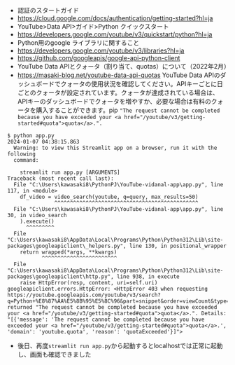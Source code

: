 * 認証のスタートガイド
* https://cloud.google.com/docs/authentication/getting-started?hl=ja
* YouTube>Data API>ガイド>Python クイックスタート
* https://developers.google.com/youtube/v3/quickstart/python?hl=ja
* Python用のgoogle ライブラリに関すること
* https://developers.google.com/youtube/v3/libraries?hl=ja
* https://github.com/googleapis/google-api-python-client
* YouTube Data APIとクォータ（割り当て、quotas）について（2022年2月）
* https://masaki-blog.net/youtube-data-api-quotas
YouTube Data APIのダッシュボードでクォータの使用状況を確認してください。APIキーごとに日ごとのクォータが設定されています。クォータが達成されている場合は、APIキーのダッシュボードでクォータを増やすか、必要な場合は有料のクォータを購入することができます。pip
`"The request cannot be completed because you have exceeded your <a href="/youtube/v3/getting-started#quota">quota</a>.".`
```
$ python app.py
2024-01-07 04:38:15.863 
  Warning: to view this Streamlit app on a browser, run it with the following
  command:

    streamlit run app.py [ARGUMENTS]
Traceback (most recent call last):
  File "C:\Users\kawasaki8\PythonPJ\YouTube-vidanal-app\app.py", line 117, in <module>
    df_video = video_search(youtube, q=query, max_results=50)
               ^^^^^^^^^^^^^^^^^^^^^^^^^^^^^^^^^^^^^^^^^^^^^^
  File "C:\Users\kawasaki8\PythonPJ\YouTube-vidanal-app\app.py", line 30, in video_search
    ).execute()
      ^^^^^^^^^
  File "C:\Users\kawasaki8\AppData\Local\Programs\Python\Python312\Lib\site-packages\googleapiclient\_helpers.py", line 130, in positional_wrapper
    return wrapped(*args, **kwargs)
           ^^^^^^^^^^^^^^^^^^^^^^^^
  File "C:\Users\kawasaki8\AppData\Local\Programs\Python\Python312\Lib\site-packages\googleapiclient\http.py", line 938, in execute
    raise HttpError(resp, content, uri=self.uri)
googleapiclient.errors.HttpError: <HttpError 403 when requesting https://youtube.googleapis.com/youtube/v3/search?q=Python+%E8%87%AA%E5%8B%95%E5%8C%96&part=snippet&order=viewCount&type=video&maxResults=50&key=AIzaSyD4u5Lmbs6MSyzsGfSdpBXnoDMXj7aOoE8&alt=json returned "The request cannot be completed because you have exceeded your <a href="/youtube/v3/getting-started#quota">quota</a>.". Details: "[{'message': 'The request cannot be completed because you have exceeded your <a href="/youtube/v3/getting-started#quota">quota</a>.', 'domain': 'youtube.quota', 'reason': 'quotaExceeded'}]">
```
* 後日、再度`streamlit run app.py`から起動するとlocalhostでは正常に起動し、画面も確認できました